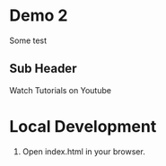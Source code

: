 # Demo 2
Some test


## Sub Header
Watch Tutorials on Youtube


# Local Development
1. Open index.html in your browser.